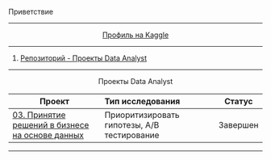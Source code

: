 Приветствие
__________________________________________________________________________________________________________________________

<p align="center"> <a href="https://www.kaggle.com/antonrdblck">Профиль на Kaggle</a></p>

__________________________________________________________________________________________________________________________

01. [Репозиторий - Проекты Data Analyst](https://github.com/ArtyKrafty/Data_analyst_projects)  

__________________________________________________________________________________________________________________________

<p align="center"> Проекты Data Analyst </p align="center">

| **Проект** | **Тип исследования** | **Статус** |
| -------------------- | :--------------------- |:---------------------------:|
| [03. Принятие решений в бизнесе на основе данных](https://nbviewer.org/github/urzumo/data_analyst_projects/blob/14236d124546c5deb0b27c324a46aaad421ffc98/e_comm_AB_test/e_comm_AB_tests.ipynb)|Приоритизировать гипотезы, А/В тестирование|Завершен|
__________________________________________________________________________________________________________________________
